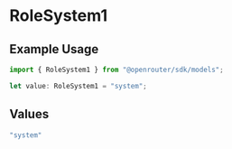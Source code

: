 # RoleSystem1

## Example Usage

```typescript
import { RoleSystem1 } from "@openrouter/sdk/models";

let value: RoleSystem1 = "system";
```

## Values

```typescript
"system"
```